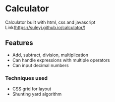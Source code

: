 # Calculator

Calculator built with html, css and javascript<br>
Link(https://suleyj.github.io/calculator/)

## Features
- Add, subtract, division, multiplication
- Can handle expressions with multiple operators
- Can input decimal numbers

### Techniques used
- CSS grid for layout
- Shunting yard algorithm
